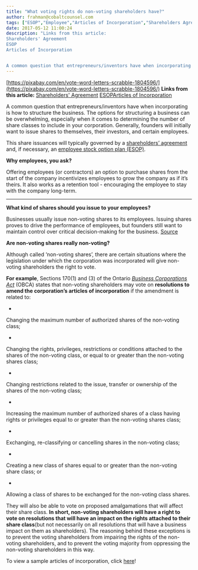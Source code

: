 ```yaml
---
title: "What voting rights do non-voting shareholders have?"
author: frahman@cobaltcounsel.com
tags: ["ESOP","Employee","Articles of Incorporation","Shareholders Agreement"]
date: 2017-05-12 11:00:24
description: "Links from this article:
Shareholders' Agreement
ESOP
Articles of Incorporation


A common question that entrepreneurs/inventors have when incorporating..."
---
```


[https://pixabay.com/en/vote-word-letters-scrabble-1804596/](https://pixabay.com/en/vote-word-letters-scrabble-1804596/)
**Links from this article:**  [Shareholders' Agreement](https://clausehound.com/legal-contract/15823#!/document=) [ESOP](https://clausehound.com/legal-contract/15816)[Articles of Incorporation](https://clausehound.com/legal-contract/16180#!/document=)

A common question that entrepreneurs/inventors have when incorporating is how to structure the business. The options for structuring a business can be overwhelming, especially when it comes to determining the number of share classes to include in your corporation. Generally, founders will initially want to issue shares to themselves, their investors, and certain employees.

 

This share issuances will typically governed by a [shareholders’ agreement](https://clausehound.com/legal-contract/15823#!/document=) and, if necessary, an [employee stock option plan (ESOP)](https://clausehound.com/legal-contract/15816).

**Why employees, you ask?**

Offering employees (or contractors) an option to purchase shares from the start of the company incentivizes employees to grow the company as if it’s theirs. It also works as a retention tool - encouraging the employee to stay with the company long-term.
** **
**What kind of shares should you issue to your employees?**

Businesses usually issue non-voting shares to its employees. Issuing shares proves to drive the performance of employees, but founders still want to maintain control over critical decision-making for the business.
[Source](https://pixabay.com/en/hands-hand-raised-hands-raised-220163/)

 

**Are non-voting shares really non-voting?**

Although called ‘non-voting shares’, there are certain situations where the legislation under which the corporation was incorporated will give non-voting shareholders the right to vote.

 

**For example**, Sections 170(1) and (3) of the Ontario [*Business Corporations Act*](https://www.ontario.ca/laws/statute/90b16#BK156) (OBCA) states that non-voting shareholders may vote on **resolutions to amend the corporation’s articles of incorporation** if the amendment is related to:

 

- 
Changing the maximum number of authorized shares of the non-voting class;

- 
Changing the rights, privileges, restrictions or conditions attached to the shares of the non-voting class, or equal to or greater than the non-voting shares class;

- 
Changing restrictions related to the issue, transfer or ownership of the shares of the non-voting class;

- 
Increasing the maximum number of authorized shares of a class having rights or privileges equal to or greater than the non-voting shares class;

- 
Exchanging, re-classifying or cancelling shares in the non-voting class;

- 
Creating a new class of shares equal to or greater than the non-voting share class; or

- 
Allowing a class of shares to be exchanged for the non-voting class shares.

They will also be able to vote on proposed amalgamations that will affect their share class. **In short, non-voting shareholders will have a right to vote on resolutions that will have an impact on the rights attached to their share class**(but not necessarily on all resolutions that will have a business impact on them as shareholders). The reasoning behind these exceptions is to prevent the voting shareholders from impairing the rights of the non-voting shareholders, and to prevent the voting majority from oppressing the non-voting shareholders in this way.

 

To view a sample articles of incorporation, click [here](https://clausehound.com/legal-contract/16180)!
